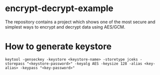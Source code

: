 # encrypt-decrypt-example
The repository contains a project which shows one of the most secure and simplest ways to encrypt and decrypt data using AES/GCM.

# How to generate keystore
`keytool -genseckey -keystore <keystore-name> -storetype jceks -storepass "<keystore-password>" -keyalg AES -keysize 128 -alias <key-alias> -keypass "<key-password>"`